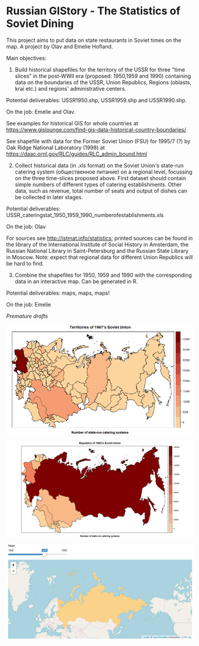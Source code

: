 # Russian GIStory  - The Statistics of Soviet Dining

This project aims to put data on state restaurants in Soviet times on the map. A project by Olav and Emelie Hofland.

Main objectives:

1. Build historical shapefiles for the territory of the USSR for three "time slices" in the post-WWII era (proposed: 1950,1959 and 1990) containing data on the boundaries of the USSR, Union Republics, Regions (oblasts, krai etc.) and regions' administrative centers. 

Potential deliverables: USSR1950.shp, USSR1959.shp and USSR1990.shp. 

On the job: Emelie and Olav.

See examples for historical GIS for whole countries at https://www.gislounge.com/find-gis-data-historical-country-boundaries/

See shapefile with data for the Former Soviet Union (FSU) for 1995/7 (?) by Oak Ridge National Laboratory (1998) at https://daac.ornl.gov/RLC/guides/RLC_admin_bound.html


2. Collect historical data (in .xls format) on the Soviet Union's state-run catering system (общественное питание) on a regional level, focussing on the three time-slices proposed above. First dataset should contain simple numbers of different types of catering establishments. Other data, such as revenue, total number of seats and output of dishes can be collected in later stages.

Potential deliverables: USSR_cateringstat_1950_1959_1990_numberofestablishments.xls

On the job: Olav

For sources see http://istmat.info/statistics; printed sources can be found in the library of the International Institute of Social History in Amsterdam, the Russian National Library in Saint-Petersburg and the Russian State Library in Moscow. Note: expect that regional data for different Union Republics will be hard to find.


3. Combine the shapefiles for 1950, 1959 and 1990 with the corresponding data in an interactive map. Can be generated in R. 

Potential deliverables: maps, maps, maps!

On the job: Emelie

_Premature drafts_

![image](assets/2018-05-19_caterings_1967.png)

![image](assets/2018-04-14_caterings_1985.png)

![image](/assets/2018-04-02_draft.jpg)
